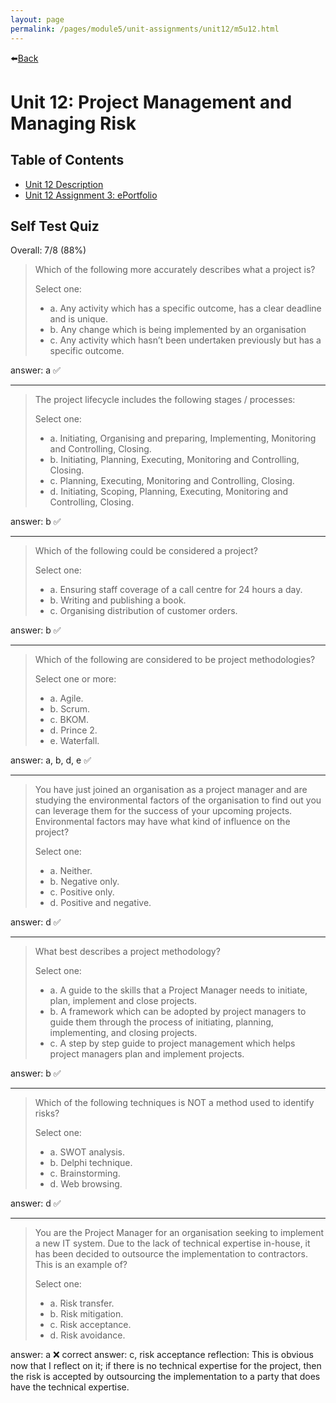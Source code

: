 ```yaml
---
layout: page
permalink: /pages/module5/unit-assignments/unit12/m5u12.html
---
```


⬅️[Back](/pages/module5.html)

# Unit 12: Project Management and Managing Risk

## Table of Contents

- [Unit 12 Description](/pages/module5/unit-assignments/unit12/m5u12-description.html)
- [Unit 12 Assignment 3: ePortfolio](/pages/module5/assignment3/m5a3.html)


## Self Test Quiz

Overall: 7/8 (88%)


>Which of the following more accurately describes what a project is?
>
>Select one:
>- a. Any activity which has a specific outcome, has a clear deadline and is unique.
>- b. Any change which is being implemented by an organisation
>- c. Any activity which hasn’t been undertaken previously but has a specific outcome.

answer: a ✅

---

>The project lifecycle includes the following stages / processes:
>
>Select one:
>- a. Initiating, Organising and preparing, Implementing, Monitoring and Controlling, Closing.
>- b. Initiating, Planning, Executing, Monitoring and Controlling, Closing.
>- c. Planning, Executing, Monitoring and Controlling, Closing.
>- d. Initiating, Scoping, Planning, Executing, Monitoring and Controlling, Closing.

answer: b ✅

---

>Which of the following could be considered a project?
>
>Select one:
>- a. Ensuring staff coverage of a call centre for 24 hours a day.
>- b. Writing and publishing a book.
>- c. Organising distribution of customer orders.

answer: b ✅

---

>Which of the following are considered to be project methodologies?
>
>Select one or more:
>- a. Agile.
>- b. Scrum.
>- c. BKOM.
>- d. Prince 2.
>- e. Waterfall.

answer: a, b, d, e ✅

---

>You have just joined an organisation as a project manager and are studying the environmental factors of the organisation to find out you can leverage them for the success of your upcoming projects. Environmental factors may have what kind of influence on the project?
>
>Select one:
>- a. Neither.
>- b. Negative only.
>- c. Positive only.
>- d. Positive and negative.

answer: d ✅

---

>What best describes a project methodology?
>
>Select one:
>- a. A guide to the skills that a Project Manager needs to initiate, plan, implement and close projects.
>- b. A framework which can be adopted by project managers to guide them through the process of initiating, planning, implementing, and closing projects.
>- c. A step by step guide to project management which helps project managers plan and implement projects.

answer: b ✅

---

>Which of the following techniques is NOT a method used to identify risks?
>
>Select one:
>- a. SWOT analysis.
>- b. Delphi technique.
>- c. Brainstorming.
>- d. Web browsing.

answer: d ✅

---

>You are the Project Manager for an organisation seeking to implement a new IT system.  Due to the lack of technical expertise in-house, it has been decided to outsource the implementation to contractors. This is an example of?
>
>Select one:
>- a. Risk transfer.
>- b. Risk mitigation.
>- c. Risk acceptance.
>- d. Risk avoidance.

answer: a ❌
correct answer: c, risk acceptance
reflection: This is obvious now that I reflect on it; if there is no technical expertise for the project, then the risk is accepted by outsourcing the implementation to a party that does have the technical expertise.
